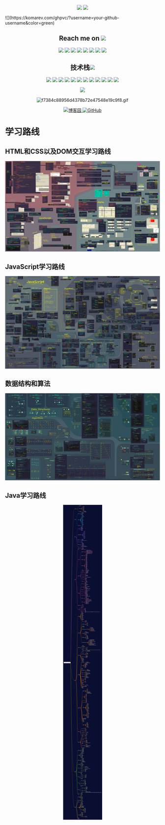 <p align = "center">
  <img src = "https://github-readme-stats.vercel.app/api?username=senghor-song&show_icons=true&theme=tokyonight&line_height=27">
  <img src = "https://github-readme-stats.vercel.app/api/top-langs/?username=senghor-song&theme=radical">
</p>
![](https://komarev.com/ghpvc/?username=your-github-username&color=green)
<h2 align="center">Reach me on <img src="https://media.giphy.com/media/mGcNjsfWAjY5AEZNw6/giphy.gif" width="50"></h2>
<p align="center">
<img src="https://img.shields.io/badge/-JavaScript-black?style=flat-square&logo=javascript"/>
<img src="https://img.shields.io/badge/-Nodejs-black?style=flat-square&logo=Node.js"/>
<img src="https://img.shields.io/badge/-Expressjs-black?style=flat-square&logo=Express.js"/>
<img src="https://img.shields.io/badge/-React-black?style=flat-square&logo=react"/>
<img src="https://img.shields.io/badge/-MongoDB-black?style=flat-square&logo=mongodb"/>
<img src="https://img.shields.io/badge/-MySQL-black?style=flat-square&logo=mysql"/>
<img src="https://img.shields.io/badge/-Git-black?style=flat-square&logo=git"/>
<img src="https://img.shields.io/badge/-GitHub-black?style=flat-square&logo=github"/>
</p>
<p align="center">
<h2 align="center">技术栈<img src="https://media.giphy.com/media/WUlplcMpOCEmTGBtBW/giphy.gif" width="30"></h2>


<p align="center">
<img src = "https://komarev.com/ghpvc/?username=senghor-song&color=green&style=plastic">
<img src="https://img.shields.io/badge/C-C-00599C?style=plastic&logo=c&logoColor=white"/>
<img src="https://img.shields.io/badge/Java-Java-00599C?style=plastic&logo=java"/>
<img src="https://img.shields.io/badge/Spring-Spring-green?style=plastic&logo=Spring"/>
<img src="https://img.shields.io/badge/Spring Boot-Spring Boot-green?style=plastic&logo=Springboot"/>
<img src="https://img.shields.io/badge/Redis-Redis-red?style=plastic&logo=redis"/>
<img src="https://img.shields.io/badge/RabbitMQ-RabbitMQ-red?style=plastic&logo=rabbitmq"/>
<img src="https://img.shields.io/badge/MySQL-MySQL-00599C?style=plastic&logo=mysql"/>
<img src="https://img.shields.io/badge/Vue-Vue.js-green?style=plastic&logo=vuedotjs"/>

<img src="https://img.shields.io/badge/-HTML5-E34F26?style=plastic&logo=html5&logoColor=white"/>
<img src="https://img.shields.io/badge/-CSS3-1572B6?style=plastic&logo=css3"/>
<img src="https://img.shields.io/badge/-Bootstrap-563D7C?style=plastic&logo=bootstrap"/>
</p>


<p align = "center">
<img width="50%" src="https://github-readme-streak-stats.herokuapp.com/?user=senghor-song&show_icons=true&locale=en&layout=compact&theme=radical&line_height=0" />
</p>


<p align="center"><img src="https://img-blog.csdnimg.cn/f7384c88956d4378b72e47548e19c9f8.gif" alt="f7384c88956d4378b72e47548e19c9f8.gif" width="50" /></p><p align="center">
<a href="https://www.cnblogs.com/MrSong97/">
	<img src="https://img.shields.io/badge/博客园-博客园-green" alt="博客园" />
</a>
<a href="https://github.com/senghor-song">
	<img src="https://img.shields.io/badge/GitHub-%E5%AD%98%E5%82%A8%E5%BA%93-black.svg" alt="GitHub" />
</a>
</p>

# 学习路线
## HTML和CSS以及DOM交互学习路线
<p align="center"><img src="images/HTML_CSS.jpg"/></p>

## JavaScript学习路线
<p align="center"><img src="images/Javascript.jpg"/></p>

## 数据结构和算法
<p align="center"><img src="images/algorithms.jpg"/></p>


## Java学习路线
<p align="center"><img src="images/Java.png"/></p>
